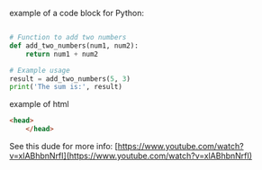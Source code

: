 example of a code block for Python:

```py

# Function to add two numbers
def add_two_numbers(num1, num2):
    return num1 + num2

# Example usage
result = add_two_numbers(5, 3)
print('The sum is:', result)

```

example of html

``` html
<head>
    </head>

```

See this dude for more info: [https://www.youtube.com/watch?v=xlABhbnNrfI](https://www.youtube.com/watch?v=xlABhbnNrfI)